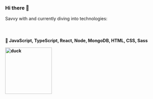 <h3>Hi there 👋</h3> <p align='right'>    

Savvy with and currently diving into technologies:<h4><br><br>
  🌱 JavaScript, TypeScript, React, Node, MongoDB, HTML, CSS, Sass

<img width="150" alt="duck" src="https://github.com/marrcelp/marrcelp/assets/135044066/77a11f88-4864-47b1-ae31-622a74f9f336"> </p>    

